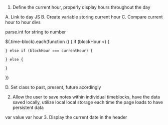 1. Define the current hour, properly display hours throughout the day

A. Link to day JS
B. Create variable storing current hour
C. Compare current hour to hour divs

parse.int for string to number

$(.time-block).each(function () {
    if (blockHour <) {
    
    } else if (blockHour === currentHour) {

    } else {

    }
})

D. Set class to past, present, future acordingly

2. Allow the user to save notes within individual timeblocks, have the data saved locally, utilize local local storage each time the page loads to have persistent data

var value
var hour
3. Display the current date in the header
